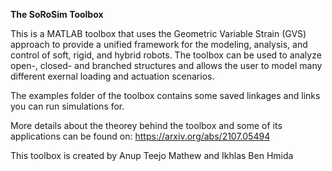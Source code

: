 **The SoRoSim Toolbox**

This is a MATLAB toolbox that uses the Geometric Variable Strain (GVS) approach to provide a unified framework for the modeling, analysis, and control of soft, rigid, and hybrid robots. The toolbox can be used to analyze open-, closed- and branched structures and allows the user to model many different exernal loading and actuation scenarios. 

The examples folder of the toolbox contains some saved linkages and links you can run simulations for.

More details about the theorey behind the toolbox and some of its applications can be found on:
https://arxiv.org/abs/2107.05494

This toolbox is created by Anup Teejo Mathew and Ikhlas Ben Hmida
